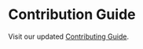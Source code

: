 # Contribution Guide

Visit our updated [Contributing Guide](https://prabhuomkar.github.io/TorchExpo/#/contributing).